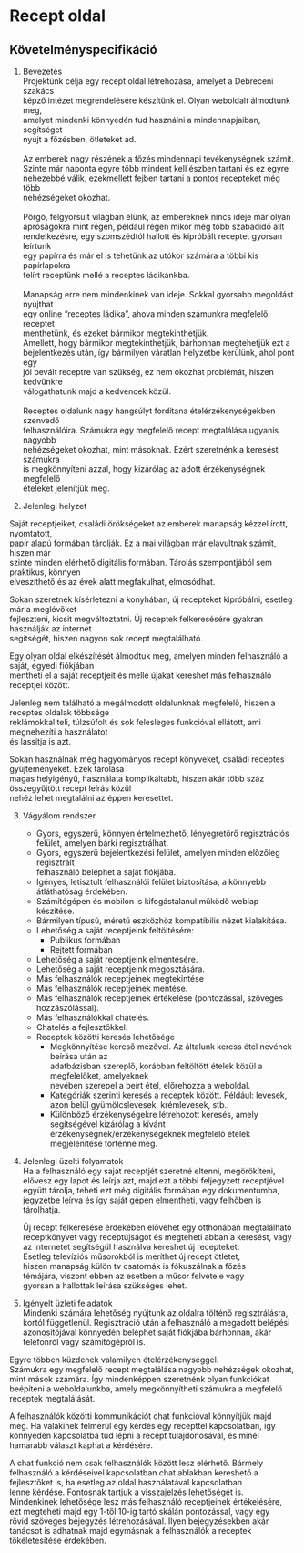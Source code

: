 # Recept oldal

Követelményspecifikáció
---
1. Bevezetés <br/>
Projektünk célja egy recept oldal létrehozása, amelyet a  Debreceni szakács <br/>
képző intézet megrendelésére készítünk el. Olyan weboldalt álmodtunk meg, <br/>
amelyet mindenki könnyedén tud használni a mindennapjaiban, segítséget<br/>
nyújt a főzésben, ötleteket ad. <br/>
<br/>Az emberek nagy részének a főzés mindennapi tevékenységnek számít. <br/>
Szinte már naponta egyre több mindent kell észben tartani és ez egyre <br/>
nehezebbé válik, ezekmellett  fejben tartani a pontos recepteket még több <br/>
nehézségeket okozhat. <br/>
<br/>Pörgő, felgyorsult világban élünk, az embereknek nincs ideje már olyan <br/>
apróságokra mint régen, például régen mikor még több szabadidő állt <br/>
rendelkezésre, egy szomszédtól hallott és kipróbált receptet gyorsan leírtunk <br/>
egy papírra és már el is tehetünk az utókor számára a többi kis papírlapokra <br/>
felírt receptünk mellé a receptes ládikánkba.<br/> 
<br/>Manapság erre nem mindenkinek van ideje. Sokkal gyorsabb megoldást nyújthat <br/>
egy online “receptes ládika”, ahova minden számunkra megfelelő receptet <br/>
menthetünk, és ezeket bármikor megtekinthetjük. <br/>
Amellett, hogy bármikor megtekinthetjük, bárhonnan megtehetjük ezt a <br/>
bejelentkezés után, így bármilyen váratlan helyzetbe kerülünk, ahol pont egy <br/>
jól bevált receptre van szükség, ez nem okozhat problémát, hiszen kedvünkre <br/>
válogathatunk majd a kedvencek közül. <br/>
<br/>Receptes oldalunk nagy hangsúlyt fordítana ételérzékenységekben szenvedő <br/>
felhasználóira. Számukra egy megfelelő recept megtalálása ugyanis nagyobb  <br/>
nehézségeket okozhat, mint másoknak. Ezért szeretnénk a keresést számukra <br/>
is megkönnyíteni azzal, hogy kizárólag az adott érzékenységnek megfelelő <br/>
ételeket jelenítjük meg.<br/>

2. Jelenlegi helyzet<br/>

Saját receptjeiket, családi örökségeket az emberek manapság kézzel írott, nyomtatott,<br/>
papír alapú formában tárolják. Ez a mai világban már elavultnak számít, hiszen már <br/>
szinte minden elérhető digitális formában. Tárolás szempontjából sem praktikus, könnyen <br/>
elveszíthető és az évek alatt megfakulhat, elmosódhat. <br/>

Sokan szeretnek kísérletezni a konyhában, új recepteket kipróbálni, esetleg már a meglévőket<br/>
fejleszteni, kicsit megváltoztatni. Új receptek felkeresésére gyakran használják az internet<br/>
segítségét, hiszen nagyon sok recept megtalálható. <br/>

Egy olyan oldal elkészítését álmodtuk meg, amelyen minden felhasználó a saját, egyedi fiókjában<br/>
mentheti el a saját receptjeit és mellé újakat kereshet más felhasználó receptjei között. <br/>

Jelenleg nem található a megálmodott oldalunknak megfelelő, hiszen a receptes oldalak többsége<br/>
reklámokkal teli, túlzsúfolt és sok felesleges funkcióval ellátott, ami megnehezíti a használatot<br/>
és lassítja is azt.<br/>

Sokan használnak még hagyományos recept könyveket, családi receptes gyűjteményeket. Ezek tárolása <br/>
magas helyigényű, használata komplikáltabb, hiszen akár több száz összegyűjtött recept leírás közül<br/>
nehéz lehet megtalálni az éppen keresettet. <br/>


3. Vágyálom rendszer<br/>
    * Gyors, egyszerű, könnyen értelmezhető, lényegretörő regisztrációs<br/>
    felület, amelyen bárki regisztrálhat.<br/>
    * Gyors, egyszerű bejelentkezési felület, amelyen minden előzőleg regisztrált<br/>
    felhasználó beléphet a saját fiókjába.<br/>
    * Igényes, letisztult felhasználói felület biztosítása, a könnyebb<br/>
     átláthatóság érdekében.
    * Számítógépen és mobilon is kifogástalanul működő weblap készítése.<br/>
    * Bármilyen típusú, méretű eszközhöz kompatibilis nézet kialakítása.<br/>
    * Lehetőség a saját receptjeink feltöltésére:<br/>
        * Publikus formában
        * Rejtett formában
    * Lehetőség a saját receptjeink elmentésére.<br/>
    * Lehetőség a saját receptjeink megosztására.<br/> 
    * Más felhasználók receptjeinek megtekintése<br/>
    * Más felhasználók receptjeinek mentése.<br/>
    * Más felhasználók receptjeinek értékelése (pontozással, szöveges hozzászólással).<br/>
    * Más felhasználókkal chatelés. <br/>
    * Chatelés a fejlesztőkkel.<br/>
    * Receptek közötti keresés lehetősége <br/>
        * Megkönnyítése kereső mezővel. Az általunk keress étel nevének beírása után az <br/> 
        adatbázisban szereplő, korábban feltöltött ételek közül a megfelelőket, amelyeknek<br/>
        nevében szerepel a beírt étel, előrehozza a weboldal. 
        * Kategóriák szerinti keresés a receptek között. Például: levesek, azon belül gyümölcslevesek, krémlevesek, stb..
        * Különböző érzékenységekre létrehozott keresés, amely segítségével kizárólag a kívánt<br/>
        érzékenységnek/érzékenységeknek megfelelő ételek megjelenítése történne meg. 


4. Jelenlegi üzelti folyamatok<br/>
    Ha a felhasználó egy saját receptjét szeretné eltenni, megörökíteni,<br/>
    elővesz egy lapot és leírja azt, majd ezt a többi feljegyzett receptjével<br/>
    együtt tárolja, teheti ezt még digitális formában egy dokumentumba,<br/>
    jegyzetbe leírva és így saját gépen elmentheti, vagy felhőben is tárolhatja. <br/>
 
    Új recept felkeresése érdekében elővehet egy otthonában megtalálható<br/>
    receptkönyvet vagy receptújságot és megteheti abban a keresést, vagy <br/>
    az internetet segítségül használva kereshet új recepteket.<br/>
    Esetleg televíziós műsorokból is meríthet új recept ötletet,<br/>
    hiszen manapság külön tv csatornák is fókuszálnak a főzés<br/>
    témájára, viszont ebben az esetben a műsor felvétele vagy<br/>
    gyorsan a hallottak leírása szükséges lehet.<br/>


5. Igényelt üzleti feladatok<br/>
Mindenki számára lehetőség nyújtunk az oldalra tölténő regisztrálásra,<br/>
kortól függetlenül. Regisztráció után a felhasználó a megadott belépési<br/>
azonosítójával könnyedén beléphet saját fiókjába bárhonnan, akár<br/>
telefonról vagy számítógépről is.
 
Egyre többen küzdenek valamilyen ételérzékenységgel.<br/>
Számukra egy megfelelő recept megtalálása nagyobb nehézségek okozhat,<br/>
mint mások számára. Így mindenképpen szeretnénk olyan funkciókat<br/>
beépíteni a weboldalunkba, amely megkönnyítheti számukra a megfelelő<br/>
receptek megtalálását.
 
A felhasználók közötti kommunikációt chat funkcióval könnyítjük majd<br/>
meg. Ha valakinek felmerül egy kérdés egy recepttel kapcsolatban, így<br/>
könnyedén kapcsolatba tud lépni a recept tulajdonosával, és minél<br/>
hamarabb választ kaphat a kérdésére.
 
A chat funkció nem csak felhasználók között lesz elérhető. Bármely<br/>
felhasználó a kérdéseivel kapcsolatban chat ablakban kereshető a<br/>
fejlesztőket is, ha esetleg az oldal használatával kapcsolatban<br/>
lenne kérdése. Fontosnak tartjuk a visszajelzés lehetőségét is.<br/>
Mindenkinek lehetősége lesz más felhasználó receptjeinek értékelésére,<br/>
ezt megteheti majd egy 1-től 10-ig tartó skálán pontozással, vagy egy<br/>
rövid szöveges bejegyzés létrehozásával. Ilyen bejegyzésekben akár<br/>
tanácsot is adhatnak majd egymásnak a felhasználók a receptek <br/>
tökéletesítése érdekében.
